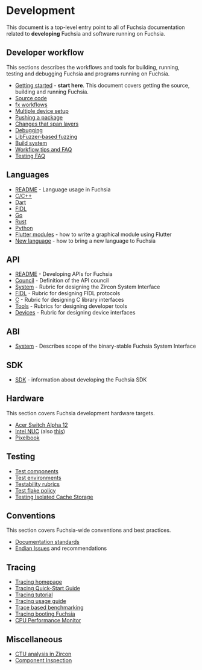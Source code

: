 # Development

This document is a top-level entry point to all of Fuchsia documentation related
to **developing** Fuchsia and software running on Fuchsia.

## Developer workflow

This sections describes the workflows and tools for building, running, testing
and debugging Fuchsia and programs running on Fuchsia.

 - [Getting started](/docs/getting_started.md) - **start here**. This document
   covers getting the source, building and running Fuchsia.
 - [Source code](source_code/README.md)
 - [fx workflows](workflows/fx.md)
 - [Multiple device setup](workflows/multi_device.md)
 - [Pushing a package](workflows/package_update.md)
 - [Changes that span layers](workflows/multilayer_changes.md)
 - [Debugging](workflows/debugging.md)
 - [LibFuzzer-based fuzzing](workflows/libfuzzer.md)
 - [Build system](build/README.md)
 - [Workflow tips and FAQ](workflows/workflow_tips_and_faq.md)
 - [Testing FAQ](workflows/testing_faq.md)

## Languages

 - [README](languages/README.md) - Language usage in Fuchsia
 - [C/C++](languages/c-cpp/README.md)
 - [Dart](languages/dart/README.md)
 - [FIDL](languages/fidl/README.md)
 - [Go](languages/go/README.md)
 - [Rust](languages/rust/README.md)
 - [Python](languages/python/README.md)
 - [Flutter modules](languages/dart/mods.md) - how to write a graphical module
   using Flutter
 - [New language](languages/new/README.md) - how to bring a new language to Fuchsia

## API

 - [README](api/README.md) - Developing APIs for Fuchsia
 - [Council](api/council.md) - Definition of the API council
 - [System](api/system.md) - Rubric for designing the Zircon System Interface
 - [FIDL](api/fidl.md) - Rubric for designing FIDL protocols
 - [C](api/c.md) - Rubric for designing C library interfaces
 - [Tools](api/tools.md) - Rubrics for designing developer tools
 - [Devices](api/device_interfaces.md) - Rubric for designing device interfaces

## ABI

 - [System](abi/system.md) - Describes scope of the binary-stable Fuchsia System Interface

## SDK

 - [SDK](sdk/README.md) - information about developing the Fuchsia SDK

## Hardware

This section covers Fuchsia development hardware targets.

 - [Acer Switch Alpha 12][acer_12]
 - [Intel NUC][intel_nuc] (also [this](hardware/developing_on_nuc.md))
 - [Pixelbook](hardware/pixelbook.md)

## Testing

 - [Test components](testing/test_component.md)
 - [Test environments](testing/environments.md)
 - [Testability rubrics](testing/testability_rubric.md)
 - [Test flake policy](/docs/best-practices/test_flake_policy.md)
 - [Testing Isolated Cache Storage](testing/testing_isolated_cache_storage.md)

## Conventions

This section covers Fuchsia-wide conventions and best practices.

 - [Documentation standards](/docs/best-practices/documentation_standards.md)
 - [Endian Issues](source_code/endian.md) and recommendations

## Tracing

 - [Tracing homepage](tracing/README.md)
 - [Tracing Quick-Start Guide](tracing/quick-start/README.md)
 - [Tracing tutorial](tracing/tutorial.md)
 - [Tracing usage guide](tracing/usage-guide.md)
 - [Trace based benchmarking](benchmarking/trace_based_benchmarking.md)
 - [Tracing booting Fuchsia](tracing/tracing-boot.md)
 - [CPU Performance Monitor](tracing/cpuperf-provider.md)

## Miscellaneous

 - [CTU analysis in Zircon](workflows/ctu_analysis.md)
 - [Component Inspection](inspect/README.md)


[acer_12]: /zircon/docs/targets/acer12.md "Acer 12"
[intel_nuc]: /zircon/docs/targets/nuc.md "Intel NUC"
[pixelbook]: hardware/pixelbook.md "Pixelbook"
